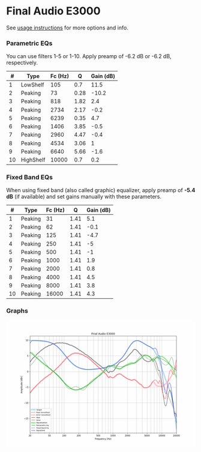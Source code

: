 # Final Audio E3000
See [usage instructions](https://github.com/jaakkopasanen/AutoEq#usage) for more options and info.

### Parametric EQs
You can use filters 1-5 or 1-10. Apply preamp of -6.2 dB or -6.2 dB, respectively.

|   # | Type      |   Fc (Hz) |    Q |   Gain (dB) |
|-----|-----------|-----------|------|-------------|
|   1 | LowShelf  |       105 | 0.7  |        11.5 |
|   2 | Peaking   |        73 | 0.28 |       -10.2 |
|   3 | Peaking   |       818 | 1.82 |         2.4 |
|   4 | Peaking   |      2734 | 2.17 |        -0.2 |
|   5 | Peaking   |      6239 | 0.35 |         4.7 |
|   6 | Peaking   |      1406 | 3.85 |        -0.5 |
|   7 | Peaking   |      2960 | 4.47 |        -0.4 |
|   8 | Peaking   |      4534 | 3.06 |         1   |
|   9 | Peaking   |      6640 | 5.66 |        -1.6 |
|  10 | HighShelf |     10000 | 0.7  |         0.2 |

### Fixed Band EQs
When using fixed band (also called graphic) equalizer, apply preamp of **-5.4 dB** (if available) and set gains manually with these parameters.

|   # | Type    |   Fc (Hz) |    Q |   Gain (dB) |
|-----|---------|-----------|------|-------------|
|   1 | Peaking |        31 | 1.41 |         5.1 |
|   2 | Peaking |        62 | 1.41 |        -0.1 |
|   3 | Peaking |       125 | 1.41 |        -4.7 |
|   4 | Peaking |       250 | 1.41 |        -5   |
|   5 | Peaking |       500 | 1.41 |        -1   |
|   6 | Peaking |      1000 | 1.41 |         1.9 |
|   7 | Peaking |      2000 | 1.41 |         0.8 |
|   8 | Peaking |      4000 | 1.41 |         4.5 |
|   9 | Peaking |      8000 | 1.41 |         3.8 |
|  10 | Peaking |     16000 | 1.41 |         4.3 |

### Graphs
![](./Final%20Audio%20E3000.png)

